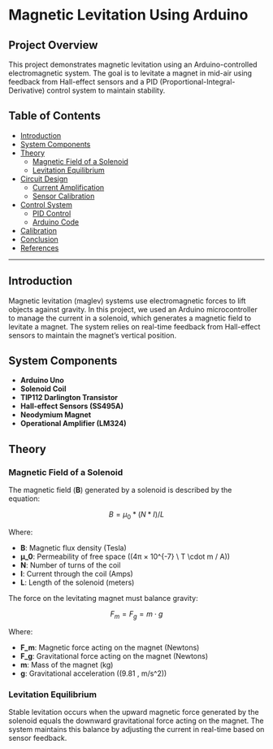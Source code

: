 # **Magnetic Levitation Using Arduino**

## **Project Overview**

This project demonstrates magnetic levitation using an Arduino-controlled electromagnetic system. The goal is to levitate a magnet in mid-air using feedback from Hall-effect sensors and a PID (Proportional-Integral-Derivative) control system to maintain stability.

## **Table of Contents**
- [Introduction](#introduction)
- [System Components](#system-components)
- [Theory](#theory)
  - [Magnetic Field of a Solenoid](#magnetic-field-of-a-solenoid)
  - [Levitation Equilibrium](#levitation-equilibrium)
- [Circuit Design](#circuit-design)
  - [Current Amplification](#current-amplification)
  - [Sensor Calibration](#sensor-calibration)
- [Control System](#control-system)
  - [PID Control](#pid-control)
  - [Arduino Code](#arduino-code)
- [Calibration](#calibration)
- [Conclusion](#conclusion)
- [References](#references)

---

## **Introduction**

Magnetic levitation (maglev) systems use electromagnetic forces to lift objects against gravity. In this project, we used an Arduino microcontroller to manage the current in a solenoid, which generates a magnetic field to levitate a magnet. The system relies on real-time feedback from Hall-effect sensors to maintain the magnet’s vertical position.

## **System Components**
- **Arduino Uno**
- **Solenoid Coil**
- **TIP112 Darlington Transistor**
- **Hall-effect Sensors (SS495A)**
- **Neodymium Magnet**
- **Operational Amplifier (LM324)**

## **Theory**

### **Magnetic Field of a Solenoid**
The magnetic field (**B**) generated by a solenoid is described by the equation:

```math
B = μ_0 * (N * I) / L
```
Where:

- **B**: Magnetic flux density (Tesla)
- **μ_0**: Permeability of free space (\(4π × 10^{-7} \ T \cdot m / A\))
- **N**: Number of turns of the coil
- **I**: Current through the coil (Amps)
- **L**: Length of the solenoid (meters)

The force on the levitating magnet must balance gravity:

```math
F_m = F_g = m \cdot g
```
Where:

- **F_m**: Magnetic force acting on the magnet (Newtons)
- **F_g**: Gravitational force acting on the magnet (Newtons)
- **m**: Mass of the magnet (kg)
- **g**: Gravitational acceleration (\(9.81 \, m/s^2\))

### **Levitation Equilibrium**
Stable levitation occurs when the upward magnetic force generated by the solenoid equals the downward gravitational force acting on the magnet. The system maintains this balance by adjusting the current in real-time based on sensor feedback.

